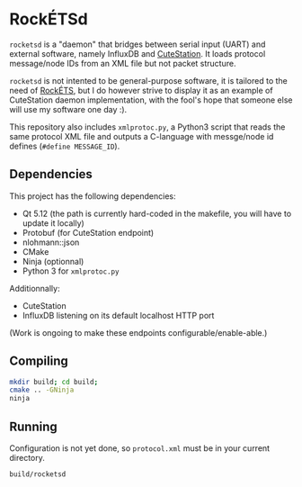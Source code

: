 # RockÉTSd

`rocketsd` is a "daemon" that bridges between serial input (UART) and external software, namely InfluxDB and [CuteStation](https://github.com/ngc7293/cutestation). It loads protocol message/node IDs from an XML file but not packet structure. 

`rocketsd` is not intented to be general-purpose software, it is tailored to the need of [RockÉTS](https://clubrockets.ca), but I do however strive to display it as an example of CuteStation daemon implementation, with the fool's hope that someone else will use my software one day :).

This repository also includes `xmlprotoc.py`, a Python3 script that reads the same protocol XML file and outputs a C-language with messge/node id defines (`#define MESSAGE_ID`).

## Dependencies

This project has the following dependencies:

 - Qt 5.12 (the path is currently hard-coded in the makefile, you will have to update it locally)
 - Protobuf (for CuteStation endpoint)
 - nlohmann::json
 - CMake
 - Ninja (optionnal)
 - Python 3 for `xmlprotoc.py`

Additionnally:

 - CuteStation
 - InfluxDB listening on its default localhost HTTP port

(Work is ongoing to make these endpoints configurable/enable-able.)

## Compiling

```bash
mkdir build; cd build;
cmake .. -GNinja
ninja
```

## Running

Configuration is not yet done, so `protocol.xml` must be in your current directory.

```bash
build/rocketsd
```